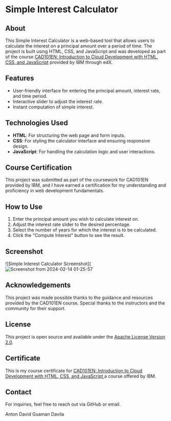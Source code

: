 # Simple Interest Calculator

## About
This Simple Interest Calculator is a web-based tool that allows users to calculate the interest on a principal amount over a period of time. The project is built using HTML, CSS, and JavaScript and was developed as part of the course [CAD101EN: Introduction to Cloud Development with HTML, CSS, and JavaScript](https://www.edx.org/learn/web-development/ibm-introduction-to-web-development-with-html5-css3-and-javascript) provided by IBM through edX.

## Features
- User-friendly interface for entering the principal amount, interest rate, and time period.
- Interactive slider to adjust the interest rate.
- Instant computation of simple interest.

## Technologies Used
- **HTML**: For structuring the web page and form inputs.
- **CSS**: For styling the calculator interface and ensuring responsive design.
- **JavaScript**: For handling the calculation logic and user interactions.

## Course Certification
This project was submitted as part of the coursework for CAD101EN provided by IBM, and I have earned a certification for my understanding and proficiency in web development fundamentals.

## How to Use
1. Enter the principal amount you wish to calculate interest on.
2. Adjust the interest rate slider to the desired percentage.
3. Select the number of years for which the interest is to be calculated.
4. Click the "Compute Interest" button to see the result.

## Screenshot
![Simple Interest Calculator Screenshot](![Screenshot from 2024-02-14 01-25-57](https://github.com/DavidGuamanDavila/simple-interest-calculator/assets/92492748/65ae09cb-05bf-4fc8-b5cd-f9cd1c3fbc17)

## Acknowledgements
This project was made possible thanks to the guidance and resources provided by the CAD101EN course. Special thanks to the instructors and the community for their support.

## License
This project is open source and available under the [Apache License Version 2.0](https://github.com/DavidGuamanDavila/simple-interest-calculator?tab=Apache-2.0-1-ov-file#).

## Certificate

This is my course certificate for [ CAD101EN: Introduction to Cloud Development with HTML, CSS, and JavaScript ](https://courses.edx.org/certificates/3996348988b24b8a9506d54a76c82217) a course offered by IBM.

## Contact
For inquiries, feel free to reach out via GitHub or email.


Anton David Guaman Davila
